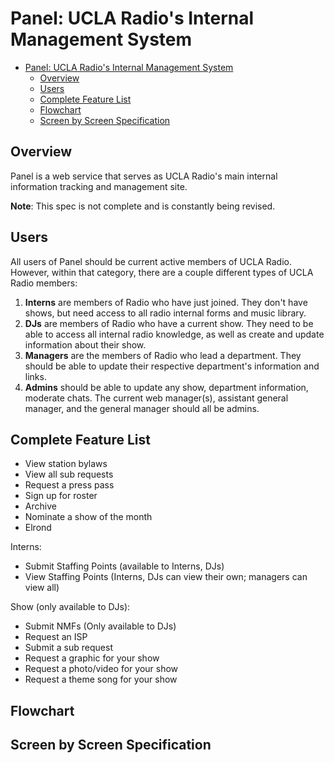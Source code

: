 # Panel: UCLA Radio's Internal Management System

<!-- TOC -->

* [Panel: UCLA Radio's Internal Management System](#panel-ucla-radios-internal-management-system)
  * [Overview](#overview)
  * [Users](#users)
  * [Complete Feature List](#complete-feature-list)
  * [Flowchart](#flowchart)
  * [Screen by Screen Specification](#screen-by-screen-specification)

<!-- /TOC -->

## Overview

Panel is a web service that serves as UCLA Radio's main internal information tracking and management site.

**Note**: This spec is not complete and is constantly being revised.

## Users

All users of Panel should be current active members of UCLA Radio. However, within that category, there are a couple different types of UCLA Radio members:

1. **Interns** are members of Radio who have just joined. They don't have shows, but need access to all radio internal forms and music library.
2. **DJs** are members of Radio who have a current show. They need to be able to access all internal radio knowledge, as well as create and update information about their show.
3. **Managers** are the members of Radio who lead a department. They should be able to update their respective department's information and links.
4. **Admins** should be able to update any show, department information, moderate chats. The current web manager(s), assistant general manager, and the general manager should all be admins.

## Complete Feature List

* View station bylaws
* View all sub requests
* Request a press pass
* Sign up for roster
* Archive
* Nominate a show of the month
* Elrond

Interns:

* Submit Staffing Points (available to Interns, DJs)
* View Staffing Points (Interns, DJs can view their own; managers can view all)

Show (only available to DJs):

* Submit NMFs (Only available to DJs)
* Request an ISP
* Submit a sub request
* Request a graphic for your show
* Request a photo/video for your show
* Request a theme song for your show

## Flowchart

## Screen by Screen Specification

